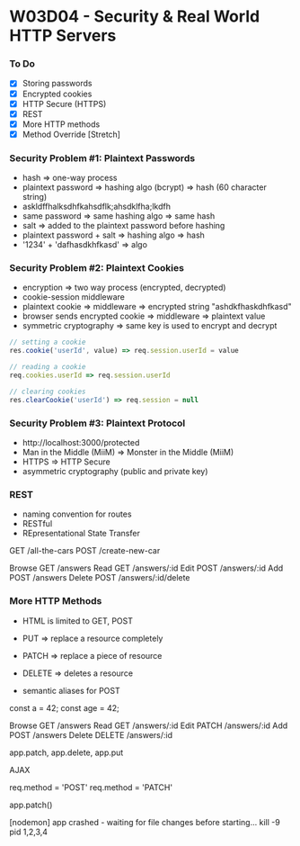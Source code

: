 # W03D04 - Security & Real World HTTP Servers

### To Do
- [x] Storing passwords
- [x] Encrypted cookies
- [x] HTTP Secure (HTTPS)
- [x] REST
- [x] More HTTP methods
- [x] Method Override [Stretch]

### Security Problem #1: Plaintext Passwords
* hash => one-way process
* plaintext password => hashing algo (bcrypt) => hash (60 character string)
* askldffhalksdhfkahsdflk;ahsdklfha;lkdfh
* same password => same hashing algo => same hash
* salt => added to the plaintext password before hashing
* plaintext password + salt => hashing algo => hash
* '1234' + 'dafhasdkhfkasd' => algo

### Security Problem #2: Plaintext Cookies
* encryption => two way process (encrypted, decrypted)
* cookie-session middleware
* plaintext cookie => middleware => encrypted string "ashdkfhaskdhfkasd"
* browser sends encrypted cookie => middleware => plaintext value
* symmetric cryptography => same key is used to encrypt and decrypt

```js
// setting a cookie
res.cookie('userId', value) => req.session.userId = value

// reading a cookie
req.cookies.userId => req.session.userId

// clearing cookies
res.clearCookie('userId') => req.session = null
```

### Security Problem #3: Plaintext Protocol
* http://localhost:3000/protected
* Man in the Middle (MiiM) => Monster in the Middle (MiiM)
* HTTPS => HTTP Secure
* asymmetric cryptography (public and private key)

### REST
* naming convention for routes
* RESTful
* REpresentational State Transfer

GET /all-the-cars
POST /create-new-car

Browse  GET   /answers
Read    GET   /answers/:id
Edit    POST  /answers/:id
Add     POST  /answers
Delete  POST  /answers/:id/delete

### More HTTP Methods
* HTML is limited to GET, POST
* PUT => replace a resource completely
* PATCH => replace a piece of resource
* DELETE => deletes a resource

* semantic aliases for POST

const a = 42;
const age = 42;

<div>
<section>
<article>
<aside>
<footer>

Browse  GET     /answers
Read    GET     /answers/:id
Edit    PATCH   /answers/:id
Add     POST    /answers
Delete  DELETE  /answers/:id

app.patch, app.delete, app.put

AJAX

req.method = 'POST'
req.method = 'PATCH'

app.patch()


[nodemon] app crashed - waiting for file changes before starting...
kill -9 pid
1,2,3,4
